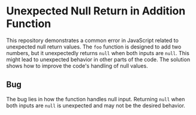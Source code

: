 # Unexpected Null Return in Addition Function

This repository demonstrates a common error in JavaScript related to unexpected null return values.  The `foo` function is designed to add two numbers, but it unexpectedly returns `null` when both inputs are `null`.  This might lead to unexpected behavior in other parts of the code. The solution shows how to improve the code's handling of null values.

## Bug
The bug lies in how the function handles null input.  Returning `null` when both inputs are `null` is unexpected and may not be the desired behavior.